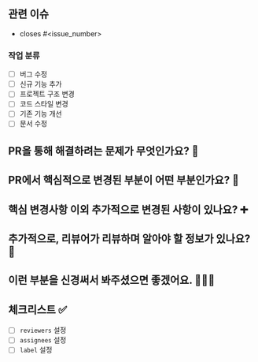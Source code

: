 ## 관련 이슈

<!---
  <issue_number>부분을 지우고, 관련 이슈 번호를 작성
--->

- closes #<issue_number>

### 작업 분류

<!---
  버그 수정: 버그 수정에 대한 PR일 경우
  신규 기능 추가: 논의된 새로운 기능을 추가하였을 경우
  프로젝트 구조 변경: 디렉터리 구조나 코드 계층(추상화 레벨)이 변경된 경우
  코드 스타일 변경: 린트 규칙, 코딩 컨벤션 등의 변경
  문서 수정: 이슈 템플릿, README, CONTRIBUTE.md 등 프로젝트 관련 문서가 변경될 경우
--->

- [ ] 버그 수정
- [ ] 신규 기능 추가
- [ ] 프로젝트 구조 변경
- [ ] 코드 스타일 변경
- [ ] 기존 기능 개선
- [ ] 문서 수정

## PR을 통해 해결하려는 문제가 무엇인가요? 🚀

<!---
  이 PR은 어떤 문제를 해결하는지, 리뷰어가 알 수 있게 기술해주세요.
--->

## PR에서 핵심적으로 변경된 부분이 어떤 부분인가요? 👀

<!---
  해결하려는 문제에 연관된 핵심 변경사항을 기술해주세요.
--->

## 핵심 변경사항 이외 추가적으로 변경된 사항이 있나요? ➕

<!---
  핵심 변경사항 이외 변경한 내용을 기술해주세요.
--->

## 추가적으로, 리뷰어가 리뷰하며 알아야 할 정보가 있나요? 🙌

<!---
  참고링크, 리뷰 시 궁금한 점, 주의할 점 등등..
  리뷰어가 리뷰 전에 알아야 할 정보를 기술해주세요.
--->

## 이런 부분을 신경써서 봐주셨으면 좋겠어요. 🙋🏻‍♂️

<!---
  문제를 해결하며 궁금했던 점, 리뷰어와 같이 이야기 나눠보고 싶은 점
--->

## 체크리스트 ✅

- [ ] `reviewers` 설정
- [ ] `assignees` 설정
- [ ] `label` 설정